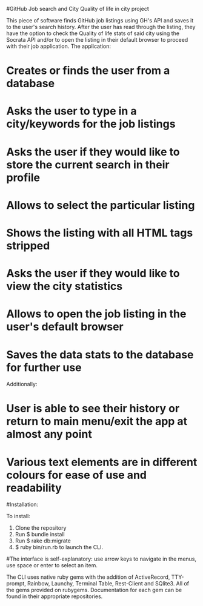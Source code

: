 #GitHub Job search and City Quality of life in city project


This piece of software finds GitHub job listings using GH's API and saves it to the user's search history. After the user has read through the listing, they have the option to check the Quality of life stats of said city using the Socrata API and/or to open the listing in their default browser to proceed with their job application. The application:

# Creates or finds the user from a database
# Asks the user to type in a city/keywords for the job listings
# Asks the user if they would like to store the current search in their profile
# Allows to select the particular listing
# Shows the listing with all HTML tags stripped
# Asks the user if they would like to view the city statistics
# Allows to open the job listing in the user's default browser
# Saves the data stats to the database for further use

Additionally:

# User is able to see their history or return to main menu/exit the app at almost any point
# Various text elements are in different colours for ease of use and readability


#Installation:

To install:
1. Clone the repository
2. Run $ bundle install
3. Run $ rake db:migrate
4. $ ruby bin/run.rb to launch the CLI.

#The interface is self-explanatory: use arrow keys to navigate in the menus, use space or enter to select an item.

The CLI uses native ruby gems with the addition of ActiveRecord, TTY-prompt, Rainbow, Launchy, Terminal Table, Rest-Client and SQlite3. All of the gems provided on rubygems. Documentation for each gem can be found in their appropriate repositories.
